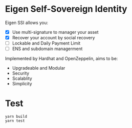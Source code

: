 # Eigen Self-Sovereign Identity

Eigen SSI allows you:

- [x] Use multi-signature to manager your asset
- [x] Recover your account by social recovery
- [ ] Lockable and Daily Payment Limit
- [ ] ENS and subdomain managerment

Implemented by Hardhat and OpenZeppelin, aims to be:
* Upgradeable and Modular
* Security
* Scalablity
* Simplicity

# Test

```
yarn build
yarn test
```
